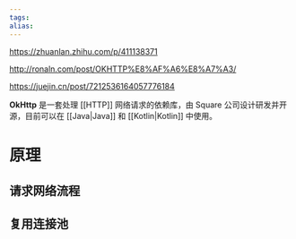 ```yaml
---
tags: 
alias:
---
```


https://zhuanlan.zhihu.com/p/411138371

http://ronaln.com/post/OKHTTP%E8%AF%A6%E8%A7%A3/

https://juejin.cn/post/7212536164057776184

**OkHttp** 是一套处理 [[HTTP]] 网络请求的依赖库，由 Square 公司设计研发并开源，目前可以在 [[Java|Java]]  和 [[Kotlin|Kotlin]] 中使用。

# 原理

## 请求网络流程



## 复用连接池






